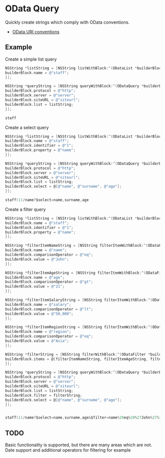 # OData Query

Quickly create strings which comply with OData conventions.
* [OData URI conventions](http://www.odata.org/documentation/odata-version-2-0/uri-conventions/)

## Example

Create a simple list query

```objective-c
NSString *listString = [NSString listWithBlock:^(ODataList *builderBlock) {
builderBlock.name = @"staff";
}];

NSString *queryString = [NSString queryWithBlock:^(ODataQuery *builderBlock) {
builderBlock.protocol = @"http";
builderBlock.server = @"server";
builderBlock.siteURL = @"siteurl";
builderBlock.list = listString;
}];

staff  
```

Create a select query

```objective-c
NSString *listString = [NSString listWithBlock:^(ODataList *builderBlock) {
builderBlock.name = @"staff";
builderBlock.identifier = @"1";
builderBlock.property = @"name";
}];

NSString *queryString = [NSString queryWithBlock:^(ODataQuery *builderBlock) {
builderBlock.protocol = @"http";
builderBlock.server = @"server";
builderBlock.siteURL = @"siteurl";
builderBlock.list = listString;
builderBlock.select = @[@"name", @"surname", @"age"];
}];

staff(1)/name?$select=name,surname,age
```

Create a filter query 

```objective-c
NSString *listString = [NSString listWithBlock:^(ODataList *builderBlock) {
builderBlock.name = @"staff";
builderBlock.identifier = @"1";
builderBlock.property = @"name";
}];

NSString *filterItemNameString = [NSString filterItemWithBlock:^(ODataFilterItem *builderBlock) {
builderBlock.name = @"name";
builderBlock.comparisonOperator = @"eq";
builderBlock.value = @"John";
}];

NSString *filterItemAgeString = [NSString filterItemWithBlock:^(ODataFilterItem *builderBlock) {
builderBlock.name = @"age";
builderBlock.comparisonOperator = @"gt";
builderBlock.value = @"21";
}];

NSString *filterItemSalaryString = [NSString filterItemWithBlock:^(ODataFilterItem *builderBlock) {
builderBlock.name = @"salary";
builderBlock.comparisonOperator = @"lt";
builderBlock.value = @"50,000";
}];

NSString *filterItemRegionString = [NSString filterItemWithBlock:^(ODataFilterItem *builderBlock) {
builderBlock.name = @"region";
builderBlock.comparisonOperator = @"eq";
builderBlock.value = @"Asia";
}];

NSString *filterString = [NSString filterWithBlock:^(ODataFilter *builderBlock) {
builderBlock.items = @[filterItemNameString, filterItemAgeString, filterItemSalaryString, filterItemRegionString];
}];

NSString *queryString = [NSString queryWithBlock:^(ODataQuery *builderBlock) {
builderBlock.protocol = @"http";
builderBlock.server = @"server";
builderBlock.siteURL = @"siteurl";
builderBlock.list = listString;
builderBlock.filter = filterString;
builderBlock.select = @[@"name", @"surname", @"age"];
}];


staff(1)/name?$select=name,surname,age&$filter=name%20eq%20%27John%27%20and%20age%20gt%20%2721%27%20and%20salary%20lt%20%2750,000%27%20and%20region%20eq%20%27Asia%27   
```

## TODO

Basic functionality is supported, but there are many areas which are not. Date support and additional operators for filtering for example


